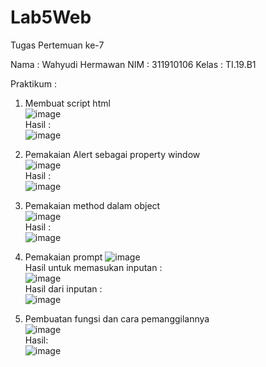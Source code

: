 # Lab5Web
Tugas Pertemuan ke-7

Nama          : Wahyudi Hermawan
NIM           : 311910106
Kelas         : TI.19.B1

Praktikum :<br>
1. Membuat script html<br>
![image](https://user-images.githubusercontent.com/81253746/115572673-4fcfd680-a2ea-11eb-9166-3e3ba3fcfa1f.png)<br>
Hasil : <br>
![image](https://user-images.githubusercontent.com/81253746/115572510-2a42cd00-a2ea-11eb-825e-06d73d4347fd.png)<br>

2. Pemakaian Alert sebagai property window<br>
![image](https://user-images.githubusercontent.com/81253746/115587674-2158f800-a2f8-11eb-92fd-549aac0aa2d7.png)<br>
Hasil : <br>
![image](https://user-images.githubusercontent.com/81253746/115587625-1605cc80-a2f8-11eb-9c08-f8491e94d1a0.png)<br>

3. Pemakaian method dalam object<br>
![image](https://user-images.githubusercontent.com/81253746/115588066-8ad90680-a2f8-11eb-84f1-ea4c4c5cb7fd.png)<br>
Hasil : <br>
![image](https://user-images.githubusercontent.com/81253746/115588122-9d534000-a2f8-11eb-83fe-1c74d7b45613.png)<br>

4. Pemakaian prompt
![image](https://user-images.githubusercontent.com/81253746/115588635-25d1e080-a2f9-11eb-9db2-6eb6590a4b78.png)<br>
Hasil untuk memasukan inputan : <br>
![image](https://user-images.githubusercontent.com/81253746/115588732-3da96480-a2f9-11eb-8284-4d29732b9e8a.png)<br>
Hasil dari inputan :<br>
![image](https://user-images.githubusercontent.com/81253746/115588851-62054100-a2f9-11eb-8f40-36714394fcfa.png)<br>

5. Pembuatan fungsi dan cara pemanggilannya<br>
![image](https://user-images.githubusercontent.com/81253746/115591692-93334080-a2fc-11eb-93dd-c777b37fa51b.png)<br>
Hasil:<br>
![image](https://user-images.githubusercontent.com/81253746/115591744-a3e3b680-a2fc-11eb-9b90-87eaa5000577.png)<br>

















